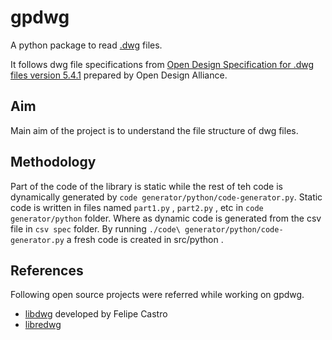 gpdwg
=====

A python package to read [.dwg](https://en.wikipedia.org/wiki/.dwg) files.

It follows dwg file specifications from [Open Design Specification for .dwg files version 5.4.1](https://www.opendesign.com/files/guestdownloads/OpenDesign_Specification_for_.dwg_files.pdf) prepared by Open Design Alliance.

Aim
---
Main aim of the project is to understand the file structure of dwg files.

Methodology
-----------
Part of the code of the library is static while the rest of teh code is dynamically generated by ```code generator/python/code-generator.py```. Static code is written in files named ``` part1.py ``` , ``` part2.py ``` , etc in ```code generator/python``` folder. Where as dynamic code is generated from the csv file in ```csv spec``` folder. By running ``` ./code\ generator/python/code-generator.py ``` a fresh code is created in src/python .




References
----------
Following open source projects were referred while working on gpdwg.
* [libdwg](http://libdwg.sourceforge.net/en/index.html) developed by Felipe Castro
* [libredwg](http://www.gnu.org/software/libredwg/) 

